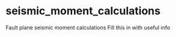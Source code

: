 # seismic_moment_calculations
Fault plane seismic moment calculations
Fill this in with useful info
